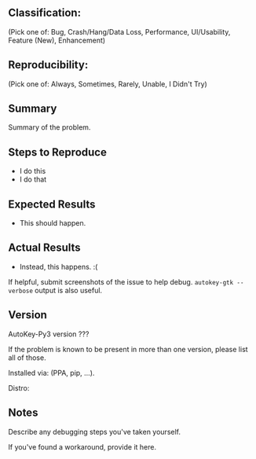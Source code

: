 ## Classification:

(Pick one of: Bug, Crash/Hang/Data Loss, Performance, UI/Usability, Feature (New), Enhancement)

## Reproducibility:

(Pick one of: Always, Sometimes, Rarely, Unable, I Didn't Try)

## Summary

Summary of the problem.

## Steps to Reproduce

- I do this
- I do that

## Expected Results

- This should happen.

## Actual Results

- Instead, this happens. :(

If helpful, submit screenshots of the issue to help debug. `autokey-gtk --verbose` output is also useful.

## Version

AutoKey-Py3 version ???

If the problem is known to be present in more than one version, please list all of those.

Installed via: (PPA, pip, …).

Distro:

## Notes

Describe any debugging steps you've taken yourself.

If you've found a workaround, provide it here.

